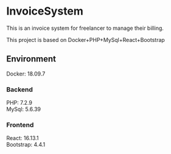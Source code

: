 # InvoiceSystem
This is an invoice system for freelancer to manage their billing.

This project is based on Docker+PHP+MySql+React+Bootstrap

## Environment

Docker: 18.09.7

### Backend

PHP: 7.2.9 <br />
MySql: 5.6.39

### Frontend

React: 16.13.1 <br />
Bootstrap: 4.4.1
